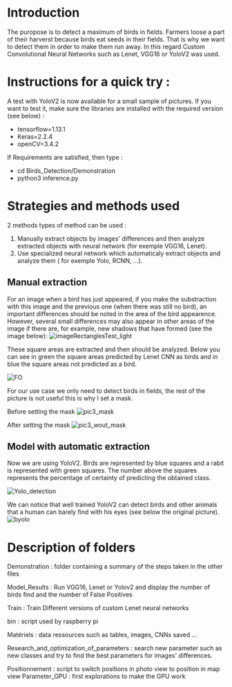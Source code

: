 # Introduction

The puropose is to detect a maximum of birds in fields.
Farmers loose a part of their harverst because birds eat seeds in their fields. That is why we want to detect them in order to make them run away.
In this regard Custom Convolutional Neural Networks such as Lenet, VGG16 or YoloV2 was used.  

# Instructions for a quick try :
A test with YoloV2 is now available for a small sample of pictures. If you want to test it, make sure the libraries are installed with the required version (see below) :
- tensorflow=1.13.1
- Keras=2.2.4
- openCV=3.4.2

If Requirements are satisfied, then type :
- cd Birds_Detection/Demonstration
- python3 inference.py


# Strategies and methods used


2 methods types of method can be used :
1) Manually extract objects by images' differences and then analyze extracted objects with neural network (for exemple VGG16, Lenet).
2) Use specialized neural network which automaticaly extract objects and analyze them ( for exemple Yolo, RCNN, ...).  

## Manual extraction

For an image when a bird has just appeared, if you make the substraction with this image and the previous one (when there was still no bird), an important differences should be noted in the area of the bird appearence. 
However, several small differences may also appear in other areas of the image if there are, for example, new shadows that have formed (see the image below):
![imageRectanglesTest_light](https://user-images.githubusercontent.com/30336936/95189697-7c992200-07ce-11eb-9201-d5c96e27b020.jpg)


These square areas are extracted and then should be analyzed.
Below you can see in green the square areas predicted by Lenet CNN as birds and in blue the square areas not predicted as a bird.


![FO](https://user-images.githubusercontent.com/30336936/94801959-1fc0f480-03e7-11eb-9986-534e52c07f3a.jpg)

For our use case we only need to detect birds in fields, the rest of the picture is not useful this is why I set a mask.


Before setting the mask
![pic3_mask](https://user-images.githubusercontent.com/30336936/95606479-ad8d8700-0a5a-11eb-9aaf-8e0574aef498.jpg)


After setting the mask
![pic3_wout_mask](https://user-images.githubusercontent.com/30336936/95606657-ed546e80-0a5a-11eb-82e3-8c83413b10c7.jpg)

## Model with automatic extraction

Now we are using YoloV2. Birds are represented by blue squares and a rabit is represented with green squares. The number above the squares represents the percentage of certainty of predicting the obtained class.

![Yolo_detection](https://user-images.githubusercontent.com/30336936/95216255-2342ea00-07f2-11eb-893b-e65cda60e1b1.png)

We can notice that well trained YoloV2 can detect birds and other animals that a human can barely find with his eyes (see below the original picture).
![byolo](https://user-images.githubusercontent.com/30336936/95218793-f47a4300-07f4-11eb-82ed-b2a380168ef5.jpg)


# Description of folders 

Demonstration : folder containing a summary of the steps taken in the other files

Model_Results : Run VGG16, Lenet or Yolov2 and display the number of birds find and the number of False Positives

Train : Train Different versions of custom Lenet neural networks 

bin : script used by raspberry pi

Matériels : data ressources such as tables, images, CNNs saved ... 

Research_and_optimization_of_parameters : search new parameter such as new classes and try to find the best parameters for images' differences.

Positionnement : script to switch positions in photo view to position in map view
Parameter_GPU : first explorations to make the GPU work




